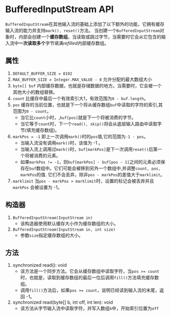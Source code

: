 # BufferedInputStream API

`BufferedInputStream`在其他输入流的基础上添加了以下额外的功能，它拥有缓存输入流的能力并支持`mark(), reset()`方法。
当创建一个`BufferedInputStream`对象时，内部会创建一个**缓存数组**。当读取或跳过字节，当需要时它会从它包含的输入流中**一次读取多个**字节填满*refilled*内部缓存数组。

## 属性

1. `DEFAULT_BUFFER_SIZE = 8192` 
2. `MAX_BUFFER_SIZE = Integer.MAX_VALUE - 8` 允许分配的最大数组大小
3. `byte[] buf` 内部缓存数据，也就是存储数据的地方。当需要时，它会被一个其他大小的数组替换。
4. `count` 比缓存中最后一个有效索引大1，有效范围为`0 - buf.length`。
5. `pos` 缓存的当前位置，也就是下一个将从缓存数组`buf`中读取的字符的索引,其范围为`0 - count`。
    * 当它比`count`小时，,`buf[pos]`就是下一个将被消费的字节。
    * 当它等于`count`时，下一个`read(), skip()`将会从底层输入路由中读取字节(填充缓存数组)。
6. `markPos = -1` 即上一次调用`mark()`时的`pos`值,它的范围为`-1 - pos`。
    * 当输入流没有调用`mark()`时，该值为 -1 。
    * 当输入流上调用过`mark()`时，`buf[markPos]`是下一次调用`reset()`后第一个将被消费的元素。
    * 如果`markPos != -1`，则`buf[markPos] - buf[pos - 1]`之间的元素必须保存在`buf`数组中。它们可能会被移到另外一个数组中,并调整`count, pos, markPos`的值.
        它们不会丢弃，除非`pos - markPos`的差值大于`marklimit`。
7. `marklimit` 当`pos - markPos > marklimit`时，设置的标记会被丢弃并且`markPos` 会被设置为 -1。

## 构造器

1. `BufferedInputStream(InputStream in)`
    * 该构造器使用默认缓存大小作为缓存数组的大小。
2. `BufferedInputStream(InputStream in, int size)`
    * 参数`size`指定缓存数组的大小。
    
## 方法

1. synchronized read(): void
    * 该方法是一个同步方法。它会从缓存数组中读取字符，当`pos >= count`时，也就是，读取到缓存数组的最后一位后调用`fill()`方法填充缓存数组。
    * 调用`fill()`方法后，如果`pos >= count`，说明已经读到输入流的末尾，返回 -1。
2. synchronized read(byte[] b, int off, int len): void
    * 该方法从字节输入流中读取字符，并写入数组`b`中，开始索引位置为`off`
